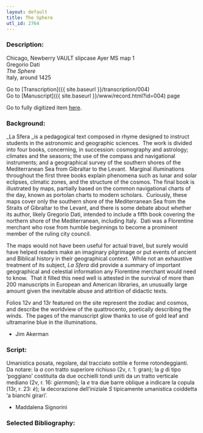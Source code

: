 ```yaml
---
layout: default
title: The Sphere
utl_id: 2764
---
```


###  Description:

Chicago, Newberry VAULT slipcase Ayer MS map 1<br>
Gregorio Dati<br>
_The Sphere_<br>
Italy, around 1425

Go to [Transcription]({{ site.baseurl }}/transcription/004)<br>
Go to [Manuscript]({{ site.baseurl }}/www/record.html?id=004) page 

Go to fully digitized item [here](https://collections.newberry.org/asset-management/2KXJ8ZS4YRL9C).

###  Background:

_La Sfera _is a pedagogical text composed in rhyme designed to instruct students in the astronomic and geographic sciences.  The work is divided into four books, concerning, in succession: cosmography and astrology; climates and the seasons; the use of the compass and navigational instruments; and a geographical survey of the southern shores of the Mediterranean Sea from Gibraltar to the Levant.  Marginal illuminations throughout the first three books explain phenomena such as lunar and solar eclipses, climatic zones, and the structure of the cosmos. The final book is illustrated by maps, partially based on the common navigational charts of the day, known as portolan charts to modern scholars.  Curiously, these maps cover only the southern shore of the Mediterranean Sea from the Straits of Gibraltar to the Levant, and there is some debate about whether its author, likely Gregorio Dati, intended to include a fifth book covering the northern shore of the Mediterranean, including Italy.  Dati was a Florentine merchant who rose from humble beginnings to become a prominent member of the ruling city council.

The maps would not have been useful for actual travel, but surely would have helped readers make an imaginary pilgrimage or put events of ancient and Biblical history in their geographical context.  While not an exhaustive treatment of its subject, _La Sfera_ did provide a summary of important geographical and celestial information any Florentine merchant would need to know.  That it filled this need well is attested in the survival of more than 200 manuscripts in European and American libraries, an unusually large amount given the inevitable abuse and attrition of didactic texts.

Folios 12v and 13r featured on the site represent the zodiac and cosmos, and describe the worldview of the quattrocento, poetically describing the winds.  The pages of the manuscript glow thanks to use of gold leaf and ultramarine blue in the illuminations.
-  Jim Akerman

###  Script:

Umanistica posata, regolare, dal tracciato sottile e forme rotondeggianti.<br>
Da notare: la _a_ con tratto superiore richiuso (2v, r. 1: gran); la _g_ di tipo ‘poggiano’ costituita da due occhielli tondi uniti da un tratto verticale mediano (2v, r. 16: _giermani_); la _e_ tra due barre oblique a indicare la copula (13r, r. 23: _è_); la decorazione dell’iniziale _S_ tipicamente umanistica coiddetta ‘a bianchi girari’.<br>
- Maddalena Signorini

###  Selected Bibliography:



